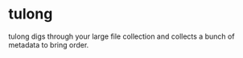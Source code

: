 # tulong
tulong digs through your large file collection and collects a bunch of metadata to bring order.
